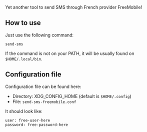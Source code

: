 Yet another tool to send SMS through French provider FreeMobile!

## How to use

Just use the following command:

    send-sms
    
If the command is not on your PATH, it will be usually found on `$HOME/.local/bin`.

## Configuration file

Configuration file can be found here:

- Directory: XDG_CONFIG_HOME (default is `$HOME/.config`)
- File: `send-sms-freemobile.conf`

It should look like:

    user: free-user-here
    password: free-password-here

